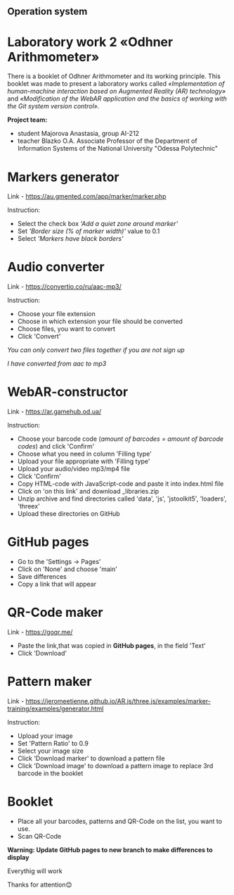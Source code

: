 ## Operation system
# Laboratory work 2 «Odhner Arithmometer»
There is a booklet of Odhner Arithmometer and its working principle.
This booklet was made to present a laboratory works called *«Implementation of human-machine interaction based on Augmented Reality (AR) technology»* and *«Modification of the WebAR application and the basics of working with the Git system version control».*

**Project team:**
- student Majorova Anastasia, group AI-212
- teacher Blazko O.A. Associate Professor of the Department of Information Systems of the National University "Odessa Polytechnic"

# Markers generator
Link - https://au.gmented.com/app/marker/marker.php

Instruction:

- Select the check box *'Add a quiet zone around marker'* 
- Set *'Border size (% of marker width)'* value to 0.1 
- Select *'Markers have black borders'*

# Audio converter
Link - https://convertio.co/ru/aac-mp3/

Instruction:

- Choose your file extension
- Choose in which extension your file should be converted
- Choose files, you want to convert
- Click 'Convert'

*You can only convert two files together if you are not sign up*

*I have converted from aac to mp3*

# WebAR-constructor
Link - https://ar.gamehub.od.ua/

Instruction:

- Choose your barcode code (*amount of barcodes = amount of barcode codes*) and click 'Confirm'
- Choose what you need in column 'Filling type'
- Upload your file appropriate with 'Filling type'
- Upload your audio/video mp3/mp4 file
- Click 'Confirm'
- Copy HTML-code with JavaScript-code and paste it into index.html file
- Click on 'on this link' and download _libraries.zip
- Unzip archive and find directories called 'data', 'js', 'jstoolkit5', 'loaders', 'threex'
- Upload these directories on GitHub

# GitHub pages
- Go to the 'Settings -> Pages'
- Click on 'None' and choose 'main'
- Save differences
- Copy a link that will appear

# QR-Code maker
Link - https://goqr.me/

- Paste the link,that was copied in **GitHub pages**, in the field 'Text'
- Click 'Download'

# Pattern maker
Link - https://jeromeetienne.github.io/AR.js/three.js/examples/marker-training/examples/generator.html

Instruction:

- Upload your image
- Set 'Pattern Ratio' to 0.9
- Select your image size
- Click 'Download marker' to download a pattern file
- Click 'Download image' to download a pattern image to replace 3rd barcode in the booklet 

# Booklet 

- Place all your barcodes, patterns and QR-Code on the list, you want to use.
- Scan QR-Code


**Warning: Update GitHub pages to new branch to make differences to display**

Everythig will work

Thanks for attention😊



